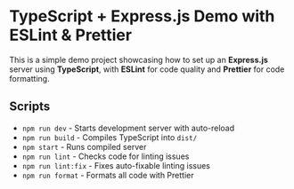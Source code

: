 # TypeScript + Express.js Demo with ESLint & Prettier

This is a simple demo project showcasing how to set up an **Express.js** server using **TypeScript**, with **ESLint** for code quality and **Prettier** for code formatting.

## Scripts

- `npm run dev` - Starts development server with auto-reload
- `npm run build` - Compiles TypeScript into `dist/`
- `npm start` - Runs compiled server
- `npm run lint` - Checks code for linting issues
- `npm run lint:fix` - Fixes auto-fixable linting issues
- `npm run format` - Formats all code with Prettier
